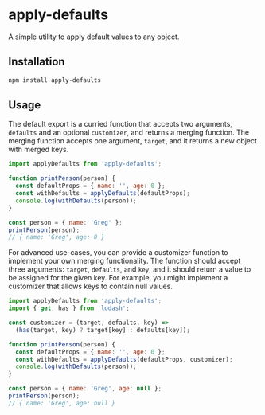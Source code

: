 # apply-defaults
A simple utility to apply default values to any object.

## Installation

```bash
npm install apply-defaults
```


## Usage

The default export is a curried function that accepts two arguments, `defaults` and an optional `customizer`, and returns a merging function. The merging function accepts one argument, `target`, and it returns a new object with merged keys.

```javascript
import applyDefaults from 'apply-defaults';

function printPerson(person) {
  const defaultProps = { name: '', age: 0 };
  const withDefaults = applyDefaults(defaultProps);
  console.log(withDefaults(person));
}

const person = { name: 'Greg' };
printPerson(person);
// { name: 'Greg', age: 0 }
```

For advanced use-cases, you can provide a customizer function to implement your own merging functionality. The function should accept three arguments: `target`, `defaults`, and `key`, and it should return a value to be assigned for the given key. For example, you might implement a customizer that allows keys to contain null values.

```javascript
import applyDefaults from 'apply-defaults';
import { get, has } from 'lodash';

const customizer = (target, defaults, key) =>
  (has(target, key) ? target[key] : defaults[key]);

function printPerson(person) {
  const defaultProps = { name: '', age: 0 };
  const withDefaults = applyDefaults(defaultProps, customizer);
  console.log(withDefaults(person));
}

const person = { name: 'Greg', age: null };
printPerson(person);
// { name: 'Greg', age: null }
```
